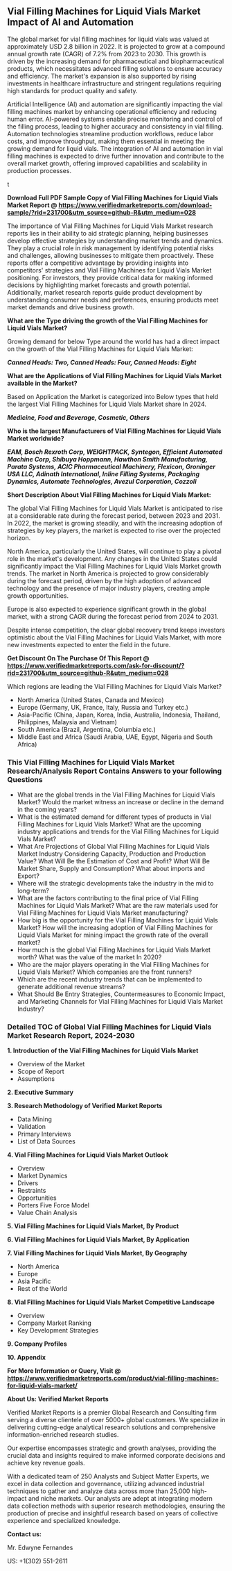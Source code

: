 <h2>Vial Filling Machines for Liquid Vials Market Impact of AI and Automation</h2><p>The global market for vial filling machines for liquid vials was valued at approximately USD 2.8 billion in 2022. It is projected to grow at a compound annual growth rate (CAGR) of 7.2% from 2023 to 2030. This growth is driven by the increasing demand for pharmaceutical and biopharmaceutical products, which necessitates advanced filling solutions to ensure accuracy and efficiency. The market's expansion is also supported by rising investments in healthcare infrastructure and stringent regulations requiring high standards for product quality and safety.</p><p>Artificial Intelligence (AI) and automation are significantly impacting the vial filling machines market by enhancing operational efficiency and reducing human error. AI-powered systems enable precise monitoring and control of the filling process, leading to higher accuracy and consistency in vial filling. Automation technologies streamline production workflows, reduce labor costs, and improve throughput, making them essential in meeting the growing demand for liquid vials. The integration of AI and automation in vial filling machines is expected to drive further innovation and contribute to the overall market growth, offering improved capabilities and scalability in production processes.</p>t</p><p id="" class=""><strong>Download Full PDF Sample Copy of Vial Filling Machines for Liquid Vials Market Report @ <a href="https://www.verifiedmarketreports.com/download-sample/?rid=231700&utm_source=github-R&utm_medium=028" target="_blank">https://www.verifiedmarketreports.com/download-sample/?rid=231700&utm_source=github-R&utm_medium=028</a></strong></p><p>The importance of&nbsp;Vial Filling Machines for Liquid Vials Market research reports lies in their ability to aid strategic planning, helping businesses develop effective strategies by understanding market trends and dynamics. They play a crucial role in risk management by identifying potential risks and challenges, allowing businesses to mitigate them proactively. These reports offer a competitive advantage by providing insights into competitors' strategies and Vial Filling Machines for Liquid Vials Market positioning. For investors, they provide critical data for making informed decisions by highlighting market forecasts and growth potential. Additionally, market research reports guide product development by understanding consumer needs and preferences, ensuring products meet market demands and drive business growth.</p><p><strong>What are the&nbsp;Type driving the growth of the Vial Filling Machines for Liquid Vials Market?</strong></p><p id="" class="">Growing demand for below Type around the world has had a direct impact on the growth of the Vial Filling Machines for Liquid Vials Market:</p><em><strong>Canned Heads: Two, Canned Heads: Four, Canned Heads: Eight</strong></em></p><strong>What are the&nbsp;Applications&nbsp;of Vial Filling Machines for Liquid Vials Market available in the Market?</strong></p><p id="" class="">Based on Application the Market is categorized into Below types that held the largest Vial Filling Machines for Liquid Vials Market share In 2024.</p><em><strong>Medicine, Food and Beverage, Cosmetic, Others</strong></em></p><strong>Who is the largest Manufacturers of Vial Filling Machines for Liquid Vials Market worldwide?</strong></p><p><em><strong>EAM, Bosch Rexroth Corp, WEIGHTPACK, Syntegon, Efficient Automated Machine Corp, Shibuya Hoppmann, Hawthon Smith Manufacturing, Parata Systems, ACIC Pharmaceutical Machinery, Flexicon, Groninger USA LLC, Adinath International, Inline Filling Systems, Packaging Dynamics, Automate Technologies, Avezul Corporation, Cozzoli</strong></em></p><p id="" class=""><strong>Short Description About Vial Filling Machines for Liquid Vials Market:</strong></p><p>The global Vial Filling Machines for Liquid Vials Market is anticipated to rise at a considerable rate during the forecast period, between 2023 and 2031. In 2022, the market is growing steadily, and with the increasing adoption of strategies by key players, the market is expected to rise over the projected horizon.</p><p>North America, particularly the United States, will continue to play a pivotal role in the market's development. Any changes in the United States could significantly impact the Vial Filling Machines for Liquid Vials Market growth trends. The market in North America is projected to grow considerably during the forecast period, driven by the high adoption of advanced technology and the presence of major industry players, creating ample growth opportunities.</p><p>Europe is also expected to experience significant growth in the global market, with a strong CAGR during the forecast period from 2024 to 2031.</p><p>Despite intense competition, the clear global recovery trend keeps investors optimistic about the Vial Filling Machines for Liquid Vials Market, with more new investments expected to enter the field in the future.</p><p id="" class=""><strong>Get Discount On The Purchase Of This Report @ <a href="https://www.verifiedmarketreports.com/ask-for-discount/?rid=231700&utm_source=github-R&utm_medium=028" target="_blank">https://www.verifiedmarketreports.com/ask-for-discount/?rid=231700&utm_source=github-R&utm_medium=028</a></strong></p>Which regions are leading the Vial Filling Machines for Liquid Vials Market?</p><ul><li>North America (United States, Canada and Mexico)</li><li>Europe (Germany, UK, France, Italy, Russia and Turkey etc.)</li><li>Asia-Pacific (China, Japan, Korea, India, Australia, Indonesia, Thailand, Philippines, Malaysia and Vietnam)</li><li>South America (Brazil, Argentina, Columbia etc.)</li><li>Middle East and Africa (Saudi Arabia, UAE, Egypt, Nigeria and South Africa)</li></ul><h3 id="" class="">This Vial Filling Machines for Liquid Vials Market Research/Analysis Report Contains Answers to your following Questions</h3><ul><li>What are the global trends in the Vial Filling Machines for Liquid Vials Market? Would the market witness an increase or decline in the demand in the coming years?</li><li>What is the estimated demand for different types of products in Vial Filling Machines for Liquid Vials Market? What are the upcoming industry applications and trends for the Vial Filling Machines for Liquid Vials Market?</li><li>What Are Projections of Global Vial Filling Machines for Liquid Vials Market Industry Considering Capacity, Production and Production Value? What Will Be the Estimation of Cost and Profit? What Will Be Market Share, Supply and Consumption? What about imports and Export?</li><li>Where will the strategic developments take the industry in the mid to long-term?</li><li>What are the factors contributing to the final price of Vial Filling Machines for Liquid Vials Market? What are the raw materials used for Vial Filling Machines for Liquid Vials Market manufacturing?</li><li>How big is the opportunity for the Vial Filling Machines for Liquid Vials Market? How will the increasing adoption of Vial Filling Machines for Liquid Vials Market for mining impact the growth rate of the overall market?</li><li>How much is the global Vial Filling Machines for Liquid Vials Market worth? What was the value of the market In 2020?</li><li>Who are the major players operating in the Vial Filling Machines for Liquid Vials Market? Which companies are the front runners?</li><li>Which are the recent industry trends that can be implemented to generate additional revenue streams?</li><li>What Should Be Entry Strategies, Countermeasures to Economic Impact, and Marketing Channels for Vial Filling Machines for Liquid Vials Market Industry?</li></ul><h3 id="" class="">Detailed TOC of Global Vial Filling Machines for Liquid Vials Market Research Report, 2024-2030</h3><p id="" class=""><strong>1. Introduction of the Vial Filling Machines for Liquid Vials Market</strong></p><ul><li>Overview of the Market</li><li>Scope of Report</li><li>Assumptions</li></ul><p id="" class=""><strong>2. Executive Summary</strong></p><p id="" class=""><strong>3. Research Methodology of Verified Market Reports</strong></p><ul><li>Data Mining</li><li>Validation</li><li>Primary Interviews</li><li>List of Data Sources</li></ul><p id="" class=""><strong>4. Vial Filling Machines for Liquid Vials Market Outlook</strong></p><ul><li>Overview</li><li>Market Dynamics</li><li>Drivers</li><li>Restraints</li><li>Opportunities</li><li>Porters Five Force Model</li><li>Value Chain Analysis</li></ul><p id="" class=""><strong>5. Vial Filling Machines for Liquid Vials Market, By Product</strong></p><p id="" class=""><strong>6. Vial Filling Machines for Liquid Vials Market, By Application</strong></p><p id="" class=""><strong>7. Vial Filling Machines for Liquid Vials Market, By Geography</strong></p><ul><li>North America</li><li>Europe</li><li>Asia Pacific</li><li>Rest of the World</li></ul><p id="" class=""><strong>8. Vial Filling Machines for Liquid Vials Market Competitive Landscape</strong></p><ul><li>Overview</li><li>Company Market Ranking</li><li>Key Development Strategies</li></ul><p id="" class=""><strong>9. Company Profiles</strong></p><p id="" class=""><strong>10. Appendix</strong></p><p id="" class=""><strong>For More Information or Query, Visit @ <a href="https://www.verifiedmarketreports.com/product/vial-filling-machines-for-liquid-vials-market/" target="_blank">https://www.verifiedmarketreports.com/product/vial-filling-machines-for-liquid-vials-market/</a></strong></p><p id="" class=""><strong>About Us: Verified Market Reports</strong></p><p id="" class="">Verified Market Reports is a premier Global Research and Consulting firm serving a diverse clientele of over 5000+ global customers. We specialize in delivering cutting-edge analytical research solutions and comprehensive information-enriched research studies.</p><p id="" class="">Our expertise encompasses strategic and growth analyses, providing the crucial data and insights required to make informed corporate decisions and achieve key revenue goals.</p><p id="" class="">With a dedicated team of 250 Analysts and Subject Matter Experts, we excel in data collection and governance, utilizing advanced industrial techniques to gather and analyze data across more than 25,000 high-impact and niche markets. Our analysts are adept at integrating modern data collection methods with superior research methodologies, ensuring the production of precise and insightful research based on years of collective experience and specialized knowledge.</p><p id="" class=""><strong>Contact us:</strong></p><p id="" class="">Mr. Edwyne Fernandes</p><p id="" class="">US: +1(302) 551-2611</p>